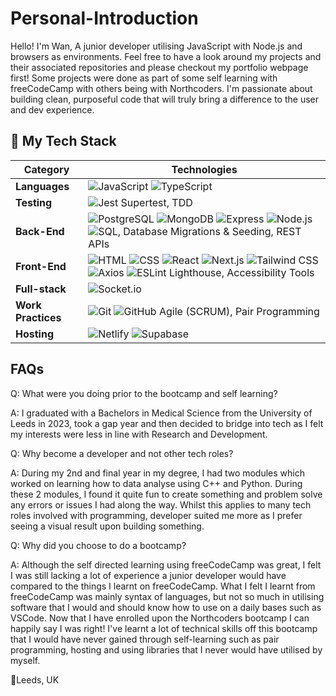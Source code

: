 # Personal-Introduction

Hello!
I'm Wan, A junior developer utilising JavaScript with Node.js and browsers as environments. 
Feel free to have a look around my projects and their associated repositories and please checkout my portfolio webpage first!
Some projects were done as part of some self learning with freeCodeCamp with others being with Northcoders.
I'm passionate about building clean, purposeful code that will truly bring a difference to the user and dev experience.

## 🔧 My Tech Stack

| **Category**       | **Technologies**                                                                 |
|--------------------|----------------------------------------------------------------------------------|
| **Languages**      | ![JavaScript](https://img.shields.io/badge/-JavaScript-F7DF1E?logo=javascript&logoColor=black) ![TypeScript](https://img.shields.io/badge/-TypeScript-3178C6?logo=typescript&logoColor=white)  |
| **Testing**        | ![Jest](https://img.shields.io/badge/-Jest-C21325?logo=jest&logoColor=white) Supertest, TDD |
| **Back-End**       | ![PostgreSQL](https://img.shields.io/badge/-PostgreSQL-4169E1?logo=postgresql&logoColor=white) ![MongoDB](https://img.shields.io/badge/-MongoDB-47A248?logo=mongodb&logoColor=white) ![Express](https://img.shields.io/badge/express.js-000000?style=for-the-badge&logo=express&logoColor=white) ![Node.js](https://img.shields.io/badge/-Node.js-339933?logo=node.js&logoColor=white) ![SQL](https://img.shields.io/badge/-SQL-000?&logo=MySQL&logoColor=4479A1), Database Migrations & Seeding, REST APIs |
| **Front-End**      | ![HTML](https://img.shields.io/badge/-HTML5-E34F26?logo=html5&logoColor=white) ![CSS](https://img.shields.io/badge/-CSS3-1572B6?logo=css3&logoColor=white) ![React](https://img.shields.io/badge/-React-61DAFB?logo=react&logoColor=black) ![Next.js](https://img.shields.io/badge/-Next.js-000000?logo=next.js&logoColor=white) ![Tailwind CSS](https://img.shields.io/badge/-Tailwind_CSS-38B2AC?logo=tailwind-css&logoColor=white) ![Axios](https://img.shields.io/badge/Axios-5A29E4?logo=axios&logoColor=fff&style=flat) ![ESLint](https://img.shields.io/badge/ESLint-3A33D1?logo=eslint) Lighthouse, Accessibility Tools |
| **Full-stack**     | ![Socket.io](https://img.shields.io/badge/Socket.io-4.1.3-010101??style=flat-square&logo=Socket.io&logoColor=white)
| **Work Practices** | ![Git](https://img.shields.io/badge/-Git-F05032?logo=git&logoColor=white) ![GitHub](https://img.shields.io/badge/-GitHub-181717?logo=github&logoColor=white) Agile (SCRUM), Pair Programming |
| **Hosting**        | ![Netlify](https://img.shields.io/badge/-netlify-blue?style=for-the-badge&logo=netlify&logoColor=green) ![Supabase](https://img.shields.io/badge/Supabase-3ECF8E?style=for-the-badge&logo=supabase&logoColor=white) | Render

## FAQs
Q: What were you doing prior to the bootcamp and self learning?

A: I graduated with a Bachelors in Medical Science from the University of Leeds in 2023, took a gap year and then decided to bridge into tech as I felt my interests were less in line with Research and Development.

Q: Why become a developer and not other tech roles?

A: During my 2nd and final year in my degree, I had two modules which worked on learning how to data analyse using C++ and Python. 
During these 2 modules, I found it quite fun to create something and problem solve any errors or issues I had along the way. 
Whilst this applies to many tech roles involved with programming, developer suited me more as I prefer seeing a visual result upon building something.

Q: Why did you choose to do a bootcamp?

A: Although the self directed learning using freeCodeCamp was great, I felt I was still lacking a lot of experience a junior developer would have compared to the things I learnt on freeCodeCamp.
What I felt I learnt from freeCodeCamp was mainly syntax of languages, but not so much in utilising software that I would and should know how to use on a daily bases such as VSCode.
Now that I have enrolled upon the Northcoders bootcamp I can happily say I was right! 
I've learnt a lot of technical skills off this bootcamp that I would have never gained through self-learning such as pair programming, hosting and using libraries that I never would have utilised by myself.

📍Leeds, UK
